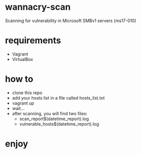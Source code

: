# wannacry-scan
Scanning for vulnerability in Microsoft SMBv1 servers (ms17-010)

# requirements
- Vagrant
- VirtualBox

# how to
- clone this repo
- add your hosts list in a file called hosts_list.txt
- vagrant up
- wait...
- after scanning, you will find two files: 
  - scan_report$(datetime_report).log
  - vulnerable_hosts$(datetime_report).log

# enjoy
